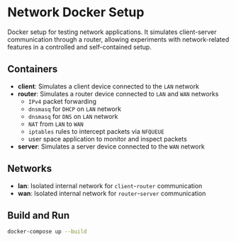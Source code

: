 # Network Docker Setup

Docker setup for testing network applications. It simulates client-server communication through a router, allowing experiments with network-related features in a controlled and self-contained setup.

## Containers
- **client**: Simulates a client device connected to the `LAN` network
- **router**: Simulates a router device connected to `LAN` and `WAN` networks
    - `IPv4` packet forwarding
    - `dnsmasq` for `DHCP` on `LAN` network
    - `dnsmasq` for `DNS` on `LAN` network
    - `NAT` from `LAN` to `WAN`
    - `iptables` rules to intercept packets via `NFQUEUE`
    - user space application to monitor and inspect packets
- **server**: Simulates a server device connected to the `WAN` network

## Networks
- **lan**: Isolated internal network for `client`-`router` communication
- **wan**: Isolated internal network for `router`-`server` communication

## Build and Run

```bash
docker-compose up --build
```
